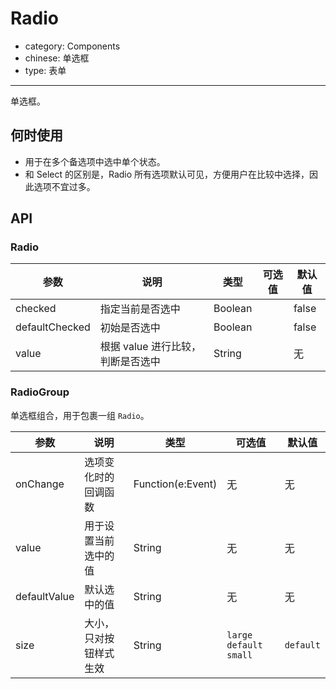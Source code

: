 # Radio

- category: Components
- chinese: 单选框
- type: 表单

---

单选框。

## 何时使用

- 用于在多个备选项中选中单个状态。
- 和 Select 的区别是，Radio 所有选项默认可见，方便用户在比较中选择，因此选项不宜过多。


## API

### Radio

| 参数           | 说明                                     | 类型       |  可选值 | 默认值 |
|----------------|------------------------------------------|------------|---------|--------|
| checked        | 指定当前是否选中                         | Boolean    |         | false  |
| defaultChecked | 初始是否选中                             | Boolean    |         | false  |
| value          | 根据 value 进行比较，判断是否选中        | String     |         | 无     |

### RadioGroup

单选框组合，用于包裹一组 `Radio`。

| 参数           | 说明                             | 类型              | 可选值 | 默认值 |
|----------------|----------------------------------|-------------------|--------|--------|
| onChange       | 选项变化时的回调函数             | Function(e:Event) | 无     | 无     |
| value          | 用于设置当前选中的值             | String            | 无     | 无     |
| defaultValue   | 默认选中的值                     | String            | 无     | 无     |
| size           | 大小，只对按钮样式生效           | String            | `large` `default` `small` | `default` |
